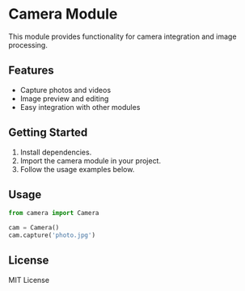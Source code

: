 # Camera Module

This module provides functionality for camera integration and image processing.

## Features

- Capture photos and videos
- Image preview and editing
- Easy integration with other modules

## Getting Started

1. Install dependencies.
2. Import the camera module in your project.
3. Follow the usage examples below.

## Usage

```python
from camera import Camera

cam = Camera()
cam.capture('photo.jpg')
```

## License

MIT License